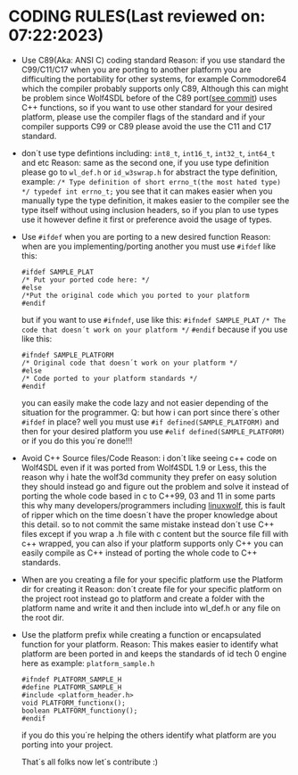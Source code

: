# CODING RULES(Last reviewed on: 07:22:2023)


- Use C89(Aka: ANSI C) coding standard
  Reason: if you use standard the C99/C11/C17 when you are porting to another platform you are difficulting the portability for other systems, for example Commodore64 which the compiler probably supports only C89, Although this can might be problem since Wolf4SDL before of the C89 port([see commit](8cb38d9)) 
  uses C++ functions, so if you want to use other standard for your desired platform, please use the compiler flags of the standard and if your compiler supports C99 or C89 please avoid the use the C11 and C17 standard.
- don´t use type defintions including: `int8_t`, `int16_t`, `int32_t`, `int64_t` and etc
  Reason: same as the second one, if you use type definition please go to `wl_def.h` or `id_w3swrap.h` for abstract the type definition,
  example: `/* Type definition of short errno_t(the most hated type) */ typedef int errno_t;` you see that it can makes easier when you manually type the type definition, it makes easier to the compiler see the type itself without using inclusion headers, so if you plan to use types use it however define it first or preference avoid the usage of types.
- Use ` #ifdef ` when you are porting to a new desired function
  Reason: when are you implementing/porting another you must use `#ifdef` like this:

  ```
  #ifdef SAMPLE_PLAT
  /* Put your ported code here: */
  #else
  /*Put the original code which you ported to your platform
  #endif
  ```

  but if you want to use `#ifndef`, use like this:
  `#ifndef SAMPLE_PLAT`
  `/* The code that doesn´t work on your platform */`
  `#endif`
  because if you use like this:

  ```
  #ifndef SAMPLE_PLATFORM
  /* Original code that doesn´t work on your platform */
  #else
  /* Code ported to your platform standards */
  #endif
  ```

  you can easily make the code lazy and not easier depending of the situation for the programmer.
  Q: but how i can port since there´s other `#ifdef` in place? well you must use `#if defined(SAMPLE_PLATFORM)` and then
  for your desired platform you use `#elif defined(SAMPLE_PLATFORM)` or if you do this you´re done!!!
- Avoid C++ Source files/Code
  Reason: i don´t like seeing c++ code on Wolf4SDL even if it was ported from Wolf4SDL 1.9 or Less, this the reason why i hate the wolf3d community they prefer on easy solution they should instead go and figure out the problem and solve it instead of porting the whole code based in c to C++99, 03 and 11 in some parts this why many developers/programmers including [linuxwolf](https://github.com/linuxwolf6), this is fault of ripper which on the time doesn´t have the proper knowledge about this detail.
  so to not commit the same mistake instead don´t use C++ files except if you wrap a .h file with c content but the source file fill with c++ wrapped, you can also if your platform supports only C++ you can easily compile as C++ instead of porting the whole code to C++ standards.
- When are you creating a file for your specific platform use the Platform dir for creating it
  Reason: don´t create file for your specific platform on the project root instead go to platform and create a folder with the platform name and write it and then include into wl_def.h or any file on the root dir.
- Use the platform prefix while creating a function or encapsulated function for your platform.
  Reason: This makes easier to identify what platform are been ported in and keeps the standards of id tech 0 engine
  here as example:
  ` platform_sample.h `

  ```
  #ifndef PLATFORM_SAMPLE_H
  #define PLATFOMR_SAMPLE_H
  #include <platform_header.h>
  void PLATFORM_functionx();
  boolean PLATFORM_functiony();
  #endif
  ```

  if you do this you´re helping the others identify what platform are you porting into your project.

  That´s all folks now let´s contribute :)